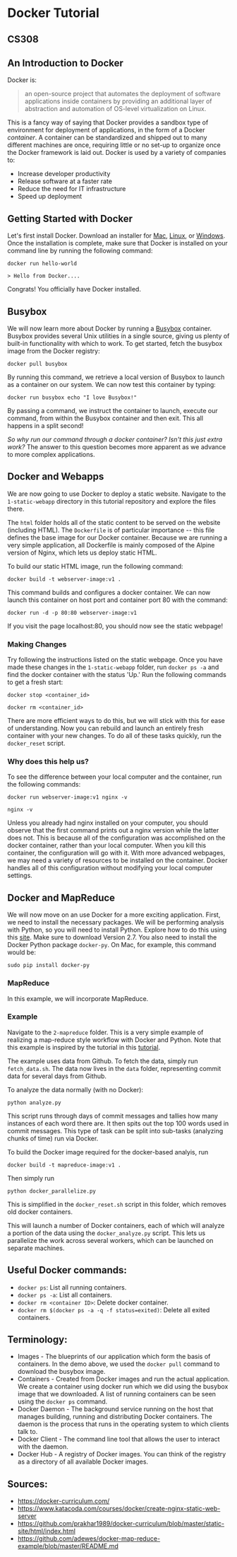# Docker Tutorial
## CS308

## An Introduction to Docker
Docker is:
> an open-source project that automates the deployment of software 
> applications inside containers by providing an additional layer 
> of abstraction and automation of OS-level virtualization on Linux.

This is a fancy way of saying that Docker provides a sandbox type of environment for deployment of applications, in the form of a Docker _container_. A container can be standardized and shipped out to many different machines are once, requiring little or no set-up to organize once the Docker framework is laid out. Docker is used by a variety of companies to:
* Increase developer productivity
* Release software at a faster rate
* Reduce the need for IT infrastructure
* Speed up deployment

## Getting Started with Docker
Let's first install Docker. Download an installer for [Mac](https://www.docker.com/products/docker-engine#/mac), [Linux](https://www.docker.com/products/docker-engine#/linux), or [Windows](https://www.docker.com/products/docker-engine#/windows). Once the installation is complete, make sure that Docker is installed on your command line by running the following command:

`docker run hello-world`

`> Hello from Docker....`

Congrats! You officially have Docker installed.

## Busybox
We will now learn more about Docker by running a [Busybox](https://en.wikipedia.org/wiki/BusyBox) container. Busybox provides several Unix utilities in a single source, giving us plenty of built-in functionality with which to work. To get started, fetch the busybox image from the Docker registry:

`docker pull busybox`

By running this command, we retrieve a local version of Busybox to launch as a container on our system. We can now test this container by typing:

`docker run busybox echo "I love Busybox!"`

By passing a command, we instruct the container to  launch, execute our command, from within the Busybox container and then exit. This all happens in a split second!

_So why run our command through a docker container? Isn't this just extra work?_ The answer to this question becomes more apparent as we advance to more complex applications. 

## Docker and Webapps 
We are now going to use Docker to deploy a static website. Navigate to the `1-static-webapp` directory in this tutorial repository and explore the files there. 

The `html` folder holds all of the static content to be served on the website (including HTML). The `Dockerfile` is of particular importance -- this file defines the base image for our Docker container. Because we are running a very simple application, all Dockerfile is mainly composed of the Alpine version of Nginx, which lets us deploy static HTML.

To build our static HTML image, run the following command:

`docker build -t webserver-image:v1 .`

This command builds and configures a docker container. We can now launch this container on host port and container port 80 with the command:

`docker run -d -p 80:80 webserver-image:v1`

If you visit the page localhost:80, you should now see the static webpage! 

### Making Changes
Try following the instructions listed on the static webpage. Once you have made these changes in the `1-static-webapp` folder, run `docker ps -a` and find the docker container with the status 'Up.'  Run the following commands to get a fresh start:

`docker stop <container_id>`

`docker rm <container_id>`

There are more efficient ways to do this, but we will stick with this for ease of understanding. Now you can rebuild and launch an entirely fresh container with your new changes. To do all of these tasks quickly, run the `docker_reset` script.

### Why does this help us?
To see the difference between your local computer and the container, run the following commands:

`docker run webserver-image:v1 nginx -v`

`nginx -v`

Unless you already had nginx installed on your computer, you should observe that the first command prints out a nginx version while the latter does not. This is because all of the configuration was accomplished on the docker container, rather than your local computer. When you kill this container, the configuration will go with it. With more advanced webpages, we may need a variety of resources to be installed on the container. Docker handles all of this configuration without modifying your local computer settings.

## Docker and MapReduce
We will now move on an use Docker for a more exciting application. First, we need to install the necessary packages. We will be performing analysis with Python, so you will need to install Python. Explore how to do this using this [site](https://www.python.org/downloads/). Make sure to download Version 2.7. You also need to install the Docker Python package `docker-py`. On Mac, for example, this command would be:

```sudo pip install docker-py```

### MapReduce

In this example, we will incorporate MapReduce. 

### Example
Navigate to the `2-mapreduce` folder. This is a very simple example of realizing a map-reduce style workflow with Docker and Python. Note that this example is inspired by the tutorial in this [tutorial](https://github.com/adewes/docker-map-reduce-example/blob/master/README.md).

The example uses data from Github. To fetch the data, simply run `fetch_data.sh`. The data now lives in the `data` folder, representing commit data for several days from Github.

To analyze the data normally (with no Docker):

    python analyze.py

This script runs through days of commit messages and tallies how many instances of each word there are. It then spits out the top 100 words used in commit messages. This type of task can be split into sub-tasks (analyzing chunks of time) run via Docker.

To build the Docker image required for the docker-based analyis, run

    docker build -t mapreduce-image:v1 .

Then simply run

    python docker_parallelize.py

This is simplified in the `docker_reset.sh` script in this folder, which removes old docker containers.

This will launch a number of Docker containers, each of which will analyze a portion of the data using the `docker_analyze.py` script. This lets us parallelize the work across several workers, which can be launched on separate machines.



## Useful Docker commands:

* `docker ps`: List all running containers.
* `docker ps -a`: List all containers.
* `docker rm <container ID>`: Delete docker container.
* `docker rm $(docker ps -a -q -f status=exited)`: Delete all exited containers.

## Terminology:
* Images - The blueprints of our application which form the basis of containers. In the demo above, we used the `docker pull` command to download the busybox image.
* Containers - Created from Docker images and run the actual application. We create a container using docker run which we did using the busybox image that we downloaded. A list of running containers can be seen using the `docker ps` command.
* Docker Daemon - The background service running on the host that manages building, running and distributing Docker containers. The daemon is the process that runs in the operating system to which clients talk to.
* Docker Client - The command line tool that allows the user to interact with the daemon. 
* Docker Hub - A registry of Docker images. You can think of the registry as a directory of all available Docker images. 

## Sources:

* https://docker-curriculum.com/
* https://www.katacoda.com/courses/docker/create-nginx-static-web-server
* https://github.com/prakhar1989/docker-curriculum/blob/master/static-site/html/index.html
* https://github.com/adewes/docker-map-reduce-example/blob/master/README.md
